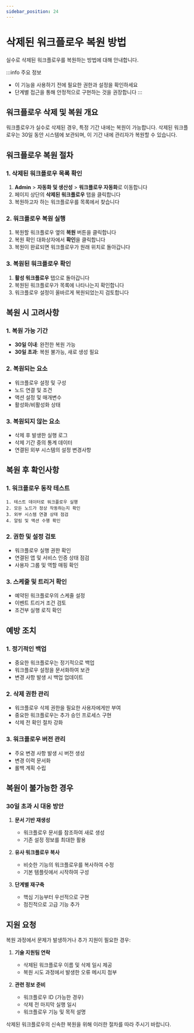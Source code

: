 ```yaml
---
sidebar_position: 24
---
```


# 삭제된 워크플로우 복원 방법

실수로 삭제된 워크플로우를 복원하는 방법에 대해 안내합니다.

:::info 주요 정보
- 이 기능을 사용하기 전에 필요한 권한과 설정을 확인하세요
- 단계별 접근을 통해 안정적으로 구현하는 것을 권장합니다
:::


## 워크플로우 삭제 및 복원 개요

워크플로우가 실수로 삭제된 경우, 특정 기간 내에는 복원이 가능합니다. 삭제된 워크플로우는 30일 동안 시스템에 보관되며, 이 기간 내에 관리자가 복원할 수 있습니다.

## 워크플로우 복원 절차

### 1. 삭제된 워크플로우 목록 확인

1. **Admin** > **자동화 및 생산성** > **워크플로우 자동화**로 이동합니다
2. 페이지 상단의 **삭제된 워크플로우** 탭을 클릭합니다
3. 복원하고자 하는 워크플로우를 목록에서 찾습니다

### 2. 워크플로우 복원 실행

1. 복원할 워크플로우 옆의 **복원** 버튼을 클릭합니다
2. 복원 확인 대화상자에서 **확인**을 클릭합니다
3. 복원이 완료되면 워크플로우가 원래 위치로 돌아갑니다

### 3. 복원된 워크플로우 확인

1. **활성 워크플로우** 탭으로 돌아갑니다
2. 복원된 워크플로우가 목록에 나타나는지 확인합니다
3. 워크플로우 설정이 올바르게 복원되었는지 검토합니다

## 복원 시 고려사항

### 1. 복원 가능 기간
- **30일 이내**: 완전한 복원 가능
- **30일 초과**: 복원 불가능, 새로 생성 필요

### 2. 복원되는 요소
- 워크플로우 설정 및 구성
- 노드 연결 및 조건
- 액션 설정 및 매개변수
- 활성화/비활성화 상태

### 3. 복원되지 않는 요소
- 삭제 후 발생한 실행 로그
- 삭제 기간 중의 통계 데이터
- 연결된 외부 시스템의 설정 변경사항

## 복원 후 확인사항

### 1. 워크플로우 동작 테스트
```
1. 테스트 데이터로 워크플로우 실행
2. 모든 노드가 정상 작동하는지 확인
3. 외부 시스템 연결 상태 점검
4. 알림 및 액션 수행 확인
```

### 2. 권한 및 설정 검토
- 워크플로우 실행 권한 확인
- 연결된 앱 및 서비스 인증 상태 점검
- 사용자 그룹 및 역할 매핑 확인

### 3. 스케줄 및 트리거 확인
- 예약된 워크플로우의 스케줄 설정
- 이벤트 트리거 조건 검토
- 조건부 실행 로직 확인

## 예방 조치

### 1. 정기적인 백업
- 중요한 워크플로우는 정기적으로 백업
- 워크플로우 설정을 문서화하여 보관
- 변경 사항 발생 시 백업 업데이트

### 2. 삭제 권한 관리
- 워크플로우 삭제 권한을 필요한 사용자에게만 부여
- 중요한 워크플로우는 추가 승인 프로세스 구현
- 삭제 전 확인 절차 강화

### 3. 워크플로우 버전 관리
- 주요 변경 사항 발생 시 버전 생성
- 변경 이력 문서화
- 롤백 계획 수립

## 복원이 불가능한 경우

### 30일 초과 시 대응 방안

1. **문서 기반 재생성**
   - 워크플로우 문서를 참조하여 새로 생성
   - 기존 설정 정보를 최대한 활용

2. **유사 워크플로우 복사**
   - 비슷한 기능의 워크플로우를 복사하여 수정
   - 기본 템플릿에서 시작하여 구성

3. **단계별 재구축**
   - 핵심 기능부터 우선적으로 구현
   - 점진적으로 고급 기능 추가

## 지원 요청

복원 과정에서 문제가 발생하거나 추가 지원이 필요한 경우:

1. **기술 지원팀 연락**
   - 삭제된 워크플로우 이름 및 삭제 일시 제공
   - 복원 시도 과정에서 발생한 오류 메시지 첨부

2. **관련 정보 준비**
   - 워크플로우 ID (가능한 경우)
   - 삭제 전 마지막 실행 일시
   - 워크플로우 기능 및 목적 설명

삭제된 워크플로우의 신속한 복원을 위해 이러한 절차를 따라 주시기 바랍니다.